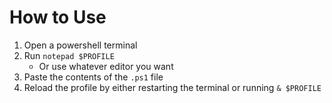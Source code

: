# How to Use

1. Open a powershell terminal
2. Run `notepad $PROFILE`
   - Or use whatever editor you want
3. Paste the contents of the `.ps1` file
4. Reload the profile by either restarting the terminal or running `& $PROFILE`
